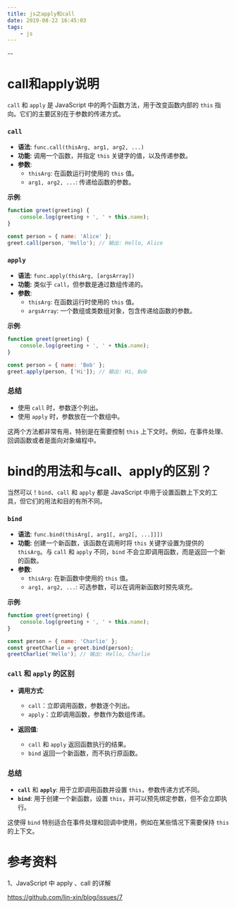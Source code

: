 ```yaml
---
title: js之apply和call
date: 2019-08-22 16:45:03
tags:
	- js
---
```


--

# call和apply说明

`call` 和 `apply` 是 JavaScript 中的两个函数方法，用于改变函数内部的 `this` 指向。它们的主要区别在于参数的传递方式。

### `call`

- **语法**: `func.call(thisArg, arg1, arg2, ...)`
- **功能**: 调用一个函数，并指定 `this` 关键字的值，以及传递参数。
- **参数**:
  - `thisArg`: 在函数运行时使用的 `this` 值。
  - `arg1, arg2, ...`: 传递给函数的参数。

**示例**:
```javascript
function greet(greeting) {
    console.log(greeting + ', ' + this.name);
}

const person = { name: 'Alice' };
greet.call(person, 'Hello'); // 输出: Hello, Alice
```

### `apply`

- **语法**: `func.apply(thisArg, [argsArray])`
- **功能**: 类似于 `call`，但参数是通过数组传递的。
- **参数**:
  - `thisArg`: 在函数运行时使用的 `this` 值。
  - `argsArray`: 一个数组或类数组对象，包含传递给函数的参数。

**示例**:
```javascript
function greet(greeting) {
    console.log(greeting + ', ' + this.name);
}

const person = { name: 'Bob' };
greet.apply(person, ['Hi']); // 输出: Hi, Bob
```

### 总结

- 使用 `call` 时，参数逐个列出。
- 使用 `apply` 时，参数放在一个数组中。

这两个方法都非常有用，特别是在需要控制 `this` 上下文时。例如，在事件处理、回调函数或者是面向对象编程中。

# bind的用法和与call、apply的区别？

当然可以！`bind`、`call` 和 `apply` 都是 JavaScript 中用于设置函数上下文的工具，但它们的用法和目的有所不同。

### `bind`

- **语法**: `func.bind(thisArg[, arg1[, arg2[, ...]]])`
- **功能**: 创建一个新函数，该函数在调用时将 `this` 关键字设置为提供的 `thisArg`。与 `call` 和 `apply` 不同，`bind` 不会立即调用函数，而是返回一个新的函数。
- **参数**:
  - `thisArg`: 在新函数中使用的 `this` 值。
  - `arg1, arg2, ...`: 可选参数，可以在调用新函数时预先填充。

**示例**:
```javascript
function greet(greeting) {
    console.log(greeting + ', ' + this.name);
}

const person = { name: 'Charlie' };
const greetCharlie = greet.bind(person);
greetCharlie('Hello'); // 输出: Hello, Charlie
```

### `call` 和 `apply` 的区别

- **调用方式**:
  - `call`：立即调用函数，参数逐个列出。
  - `apply`：立即调用函数，参数作为数组传递。

- **返回值**:
  - `call` 和 `apply` 返回函数执行的结果。
  - `bind` 返回一个新函数，而不执行原函数。

### 总结

- **`call`** 和 **`apply`**: 用于立即调用函数并设置 `this`，参数传递方式不同。
- **`bind`**: 用于创建一个新函数，设置 `this`，并可以预先绑定参数，但不会立即执行。

这使得 `bind` 特别适合在事件处理和回调中使用，例如在某些情况下需要保持 `this` 的上下文。

# 参考资料

1、JavaScript 中 apply 、call 的详解

https://github.com/lin-xin/blog/issues/7